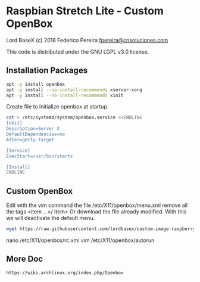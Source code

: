 # Raspbian Stretch Lite - Custom OpenBox

Lord BaseX (c) 2018
 Federico Pereira <fpereira@cnsoluciones.com>

This code is distributed under the GNU LGPL v3.0 license.



## Installation Packages


```bash
apt -y install openbox
apt -y install --no-install-recommends xserver-xorg
apt -y install --no-install-recommends xinit
```

Create file to initialize openbox at startup.

```bash
cat > /etc/systemd/system/openbox.service <<ENDLINE
[Unit]
Description=Server X
DefaultDependencies=no
After=getty.target

[Service]
ExecStart=/usr/bin/startx

[Install]
ENDLINE
```


## Custom OpenBox

Edit with the vim command the file /etc/X11/openbox/menu.xml remove all the tags <item .. </ item> Or download the file already modified.
With this we will deactivate the default menu.

```bash
wget https://raw.githubusercontent.com/lordbasex/custom-image-raspberry/master/openbox/menu.xml -O /etc/X11/openbox/menu.xml
```
nano /etc/X11/openbox/rc.xml
vim /etc/X11/openbox/autorun


## More Doc

```
https://wiki.archlinux.org/index.php/Openbox
```

